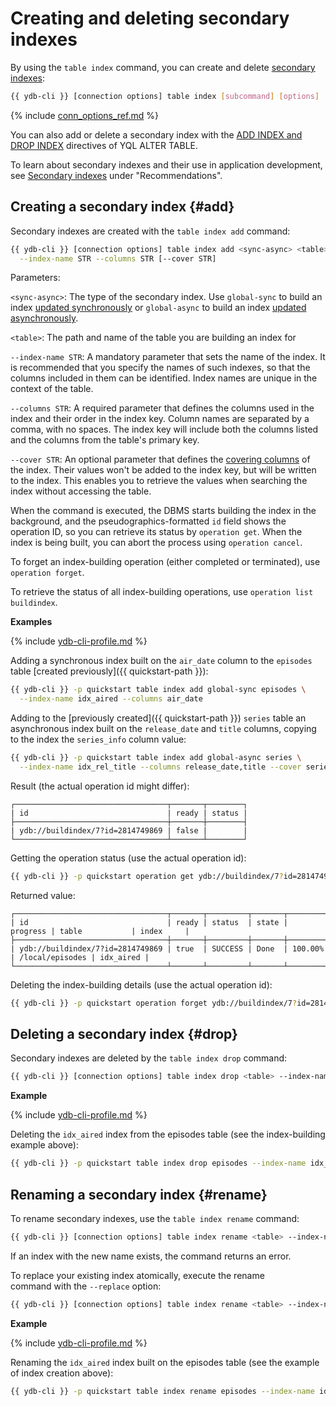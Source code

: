 # Creating and deleting secondary indexes

By using the `table index` command, you can create and delete [secondary indexes](../../../../concepts/secondary_indexes.md):

```bash
{{ ydb-cli }} [connection options] table index [subcommand] [options]
```

{% include [conn_options_ref.md](conn_options_ref.md) %}

You can also add or delete a secondary index with the [ADD INDEX and DROP INDEX](../../../../yql/reference/syntax/alter_table.md#secondary-index) directives of YQL ALTER TABLE.

To learn about secondary indexes and their use in application development, see [Secondary indexes](../../../../best_practices/secondary_indexes.md) under "Recommendations".

## Creating a secondary index {#add}

Secondary indexes are created with the `table index add` command:

```bash
{{ ydb-cli }} [connection options] table index add <sync-async> <table> \
  --index-name STR --columns STR [--cover STR]
```

Parameters:

`<sync-async>`: The type of the secondary index. Use `global-sync` to build an index [updated synchronously](../../../../concepts/secondary_indexes.md#sync) or `global-async` to build an index [updated asynchronously](../../../../concepts/secondary_indexes.md#async).

`<table>`: The path and name of the table you are building an index for

`--index-name STR`: A mandatory parameter that sets the name of the index. It is recommended that you specify the names of such indexes, so that the columns included in them can be identified. Index names are unique in the context of the table.

`--columns STR`: A required parameter that defines the columns used in the index and their order in the index key. Column names are separated by a comma, with no spaces. The index key will include both the columns listed and the columns from the table's primary key.

`--cover STR`: An optional parameter that defines the [covering columns](../../../../concepts/secondary_indexes.md#cover) of the index. Their values won't be added to the index key, but will be written to the index. This enables you to retrieve the values when searching the index without accessing the table.

When the command is executed, the DBMS starts building the index in the background, and the pseudographics-formatted `id` field shows the operation ID, so you can retrieve its status by `operation get`. When the index is being built, you can abort the process using `operation cancel`.

To forget an index-building operation (either completed or terminated), use `operation forget`.

To retrieve the status of all index-building operations, use `operation list buildindex`.

**Examples**

{% include [ydb-cli-profile.md](../../../../_includes/ydb-cli-profile.md) %}

Adding a synchronous index built on the `air_date` column to the `episodes` table [created previously]({{ quickstart-path }}):

```bash
{{ ydb-cli }} -p quickstart table index add global-sync episodes \
  --index-name idx_aired --columns air_date
```

Adding to the [previously created]({{ quickstart-path }}) `series` table an asynchronous index built on the `release_date` and `title` columns, copying to the index the `series_info` column value:

```bash
{{ ydb-cli }} -p quickstart table index add global-async series \
  --index-name idx_rel_title --columns release_date,title --cover series_info
```

Result (the actual operation id might differ):

```text
┌──────────────────────────────────┬───────┬────────┐
| id                               | ready | status |
├──────────────────────────────────┼───────┼────────┤
| ydb://buildindex/7?id=2814749869 | false |        |
└──────────────────────────────────┴───────┴────────┘
```

Getting the operation status (use the actual operation id):

```bash
{{ ydb-cli }} -p quickstart operation get ydb://buildindex/7?id=281474976866869
```

Returned value:

```text
┌──────────────────────────────────┬───────┬─────────┬───────┬──────────┬─────────────────┬───────────┐
| id                               | ready | status  | state | progress | table           | index     |
├──────────────────────────────────┼───────┼─────────┼───────┼──────────┼─────────────────┼───────────┤
| ydb://buildindex/7?id=2814749869 | true  | SUCCESS | Done  | 100.00%  | /local/episodes | idx_aired |
└──────────────────────────────────┴───────┴─────────┴───────┴──────────┴─────────────────┴───────────┘
```

Deleting the index-building details (use the actual operation id):
```bash
{{ ydb-cli }} -p quickstart operation forget ydb://buildindex/7?id=2814749869
```

## Deleting a secondary index {#drop}

Secondary indexes are deleted by the `table index drop` command:

```bash
{{ ydb-cli }} [connection options] table index drop <table> --index-name STR
```

**Example**

{% include [ydb-cli-profile.md](../../../../_includes/ydb-cli-profile.md) %}

Deleting the `idx_aired` index from the episodes table (see the index-building example above):

```bash
{{ ydb-cli }} -p quickstart table index drop episodes --index-name idx_aired
```

## Renaming a secondary index {#rename}

To rename secondary indexes, use the `table index rename` command:

```bash
{{ ydb-cli }} [connection options] table index rename <table> --index-name STR --to STR
```

If an index with the new name exists, the command returns an error.

To replace your existing index atomically, execute the rename command with the `--replace` option:

```bash
{{ ydb-cli }} [connection options] table index rename <table> --index-name STR --to STR --replace
```

**Example**

{% include [ydb-cli-profile.md](../../../../_includes/ydb-cli-profile.md) %}

Renaming the `idx_aired` index built on the episodes table (see the example of index creation above):

```bash
{{ ydb-cli }} -p quickstart table index rename episodes --index-name idx_aired --to idx_aired_renamed
```
